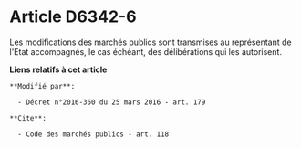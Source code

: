 # Article D6342-6

Les modifications des marchés publics sont transmises au représentant de l'Etat accompagnés, le cas échéant, des
délibérations qui les autorisent.

**Liens relatifs à cet article**

	**Modifié par**:

	  - Décret n°2016-360 du 25 mars 2016 - art. 179

	**Cite**:

	  - Code des marchés publics - art. 118
